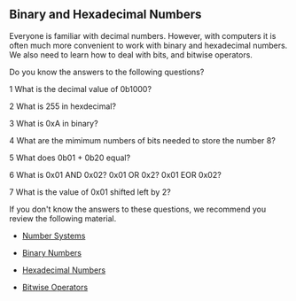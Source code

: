 ## Binary and Hexadecimal Numbers

Everyone is familiar with decimal numbers. However, with computers it is often much more convenient to work with binary and hexadecimal numbers.
We also need to learn how to deal with bits, and bitwise operators.

Do you know the answers to the following questions?

1 What is the decimal value of 0b1000?

2 What is 255 in hexdecimal?

3 What is 0xA in binary?

4 What are the mimimum numbers of bits needed to store the number 8?

5 What does 0b01 + 0b20 equal?

6 What is 0x01 AND 0x02? 0x01 OR 0x2? 0x01 EOR 0x02?

7 What is the value of 0x01 shifted left by 2?

If you don't know the answers to these questions,
we recommend you review the following material.

* [Number Systems](https://www.khanacademy.org/math/pre-algebra/applying-math-reasoning-topic/alternate-number-bases/v/number-systems-introduction)

* [Binary Numbers](http://en.wikipedia.org/wiki/Binary_number)

* [Hexadecimal Numbers](https://learn.sparkfun.com/tutorials/hexadecimal)

* [Bitwise Operators](http://en.wikipedia.org/wiki/Bitwise_operation)


